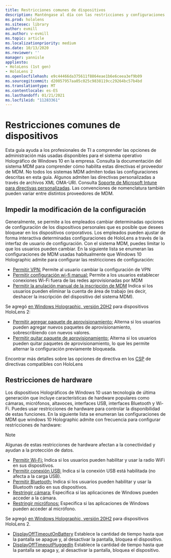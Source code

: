 ```yaml
---
title: Restricciones comunes de dispositivos
description: Manténgase al día con las restricciones y configuraciones de dispositivo comunes para el dispositivo de realidad mixta de HoloLens.
ms.prod: hololens
ms.sitesec: library
author: evmill
ms.author: v-evmill
ms.topic: article
ms.localizationpriority: medium
ms.date: 10/13/2020
ms.reviewer: ''
manager: yannisle
appliesto:
- HoloLens (1st gen)
- HoloLens 2
ms.openlocfilehash: e9c44466da375611f8864eae1b6e6ceea3ef9b09
ms.sourcegitcommit: d20057957aa05c025c9838119cc29264bc57b4bd
ms.translationtype: MT
ms.contentlocale: es-ES
ms.lasthandoff: 01/21/2021
ms.locfileid: "11283361"
---
```

# Restricciones comunes de dispositivos 

Esta guía ayuda a los profesionales de TI a comprender las opciones de administración más usadas disponibles para el sistema operativo Holográfico de Windows 10 en la empresa. Consulta la documentación del sistema MDM para comprender cómo habilita estas directivas el proveedor de MDM. No todos los sistemas MDM admiten todas las configuraciones descritas en esta guía. Algunos admiten las directivas personalizadas a través de archivos XML OMA-URI. Consulta [Soporte de Microsoft Intune para directivas personalizadas](https://docs.microsoft.com/mem/intune/configuration/custom-settings-windows-10). Las convenciones de nomenclatura también pueden variar entre distintos proveedores de MDM.

## Impedir la modificación de la configuración
Generalmente, se permite a los empleados cambiar determinadas opciones de configuración de los dispositivos personales que es posible que desees bloquear en los dispositivos corporativos. Los empleados pueden ajustar de forma interactiva determinadas configuraciones de HoloLens a través de la interfaz de usuario de configuración. Con el sistema MDM, puedes limitar lo que los usuarios pueden cambiar. En la siguiente lista se enumeran las configuraciones de MDM usadas habitualmente que Windows 10 Holographic admite para configurar las restricciones de configuración:
-   [Permitir VPN:](https://docs.microsoft.com/windows/client-management/mdm/policy-csp-settings#settings-allowvpn) Permite al usuario cambiar la configuración de VPN
-   [Permitir configuración wi-fi manual:](https://docs.microsoft.com/windows/client-management/mdm/policy-csp-wifi#wifi-allowmanualwificonfiguration) Permite a los usuarios establecer conexiones Wi-Fi fuera de las redes aprovisionadas por MDM
-   [Permitir la anulación manual de la inscripción de MDM](https://docs.microsoft.com/windows/client-management/mdm/policy-csp-experience#experience-allowmanualmdmunenrollment) Indica si los usuarios pueden eliminar la cuenta de área de trabajo (es decir, deshacer la inscripción del dispositivo del sistema MDM).

Se agregó [en Windows Holographic, versión 20H2](hololens-release-notes.md#windows-holographic-version-20h2) para dispositivos HoloLens 2:
- [Permitir agregar paquete de aprovisionamiento:](https://docs.microsoft.com/windows/client-management/mdm/policy-csp-security#security-allowaddprovisioningpackage) Alterna si los usuarios pueden agregar nuevos paquetes de aprovisionamiento, sobrescribiendo con nuevos valores.
- [Permitir quitar paquete de aprovisionamiento:](https://docs.microsoft.com/windows/client-management/mdm/policy-csp-security#security-allowremoveprovisioningpackage) Alterna si los usuarios pueden quitar paquetes de aprovisionamiento, lo que les permite alternar la configuración previamente bloqueada.

Encontrar más detalles sobre las opciones de directiva en los [CSP](https://docs.microsoft.com/windows/client-management/mdm/policy-csps-supported-by-hololens2) de directivas compatibles con HoloLens

## Restricciones de hardware
Los dispositivos Holográficos de Windows 10 usan tecnología de última generación que incluye características de hardware populares como cámaras, micrófonos, altavoces, interfaces USB, interfaces Bluetooth y Wi-Fi. Puedes usar restricciones de hardware para controlar la disponibilidad de estas funciones.
En la siguiente lista se enumeran las configuraciones de MDM que windows 10 Holographic admite con frecuencia para configurar restricciones de hardware:

> [!NOTE]
> Algunas de estas restricciones de hardware afectan a la conectividad y ayudan a la protección de datos.

-   [Permitir Wi-Fi:](https://docs.microsoft.com/windows/client-management/mdm/policy-csp-wifi#wifi-allowwifi) Indica si los usuarios pueden habilitar y usar la radio WiFi en sus dispositivos.
-   [Permitir conexión USB:](https://docs.microsoft.com/windows/client-management/mdm/policy-csp-connectivity#connectivity-allowusbconnection) Indica si la conexión USB está habilitada (no afecta a la carga USB).
-   [Permitir Bluetooth:](https://docs.microsoft.com/windows/client-management/mdm/policy-csp-connectivity#connectivity-allowbluetooth) Indica si los usuarios pueden habilitar y usar la Bluetooth radio en sus dispositivos.
-   [Restringir cámara:](https://docs.microsoft.com/windows/client-management/mdm/policy-csp-privacy#privacy-letappsaccesscamera) Especifica si las aplicaciones de Windows pueden acceder a la cámara.
-   [Restringir micrófonos:](https://docs.microsoft.com/windows/client-management/mdm/policy-csp-privacy#privacy-letappsaccessmicrophone) Especifica si las aplicaciones de Windows pueden acceder al micrófono.

Se agregó [en Windows Holographic, versión 20H2](hololens-release-notes.md#windows-holographic-version-20h2) para dispositivos HoloLens 2. 
- [DisplayOffTimeoutOnBattery](https://docs.microsoft.com/windows/client-management/mdm/policy-csp-power#power-displayofftimeoutonbattery) Establece la cantidad de tiempo hasta que la pantalla se apague y, al desactivar la pantalla, bloquea el dispositivo. 
- [DisplayOffTimeoutPluggedIn](https://docs.microsoft.com/windows/client-management/mdm/policy-csp-power#power-displayofftimeoutpluggedin) Establece la cantidad de tiempo hasta que la pantalla se apaga y, al desactivar la pantalla, bloquea el dispositivo. 
